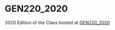 # GEN220_2020
2020 Edition of the Class hosted at [GEN220_2020](http://biodataprog.github.io/GEN220_2020)
